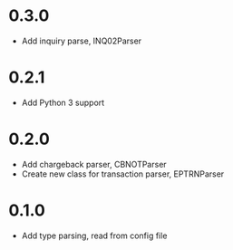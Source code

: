 # 0.3.0
* Add inquiry parse, INQ02Parser

# 0.2.1
* Add Python 3 support

# 0.2.0
* Add chargeback parser, CBNOTParser
* Create new class for transaction parser, EPTRNParser


# 0.1.0
* Add type parsing, read from config file
